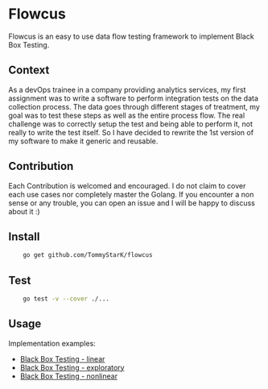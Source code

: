 # Flowcus

Flowcus is an easy to use data flow testing framework to implement Black Box Testing.

## Context

As a devOps trainee in a company providing analytics services, my first assignment was to write a software to perform integration tests on the data collection process. The data goes through different stages of treatment, my goal was to test these steps as well as the entire process flow.
The real challenge was to correctly setup the test and being able to perform it, not really to write the test itself. So I have
decided to rewrite the 1st version of my software to make it generic and reusable.

## Contribution

Each Contribution is welcomed and encouraged. I do not claim to cover each use cases nor completely master the Golang. If you encounter a non sense or any trouble, you can open an issue and I will be happy to discuss about it :)

## Install

```bash
    go get github.com/TommyStarK/flowcus
```

## Test

```bash
    go test -v --cover ./...
```

## Usage

Implementation examples:

* [Black Box Testing - linear](https://github.com/TommyStarK/flowcus/blob/master/docs/linear.md)
* [Black Box Testing - exploratory](https://github.com/TommyStarK/flowcus/blob/master/docs/exploratory.md)
* [Black Box Testing - nonlinear](https://github.com/TommyStarK/flowcus/blob/master/docs/nonlinear.md)

